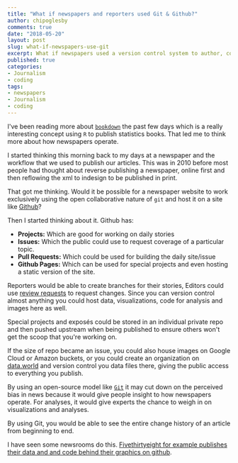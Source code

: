 ```yaml
---
title: "What if newspapers and reporters used Git & Github?"
author: chipoglesby
comments: true
date: "2018-05-20"
layout: post
slug: what-if-newspapers-use-git
excerpt: What if newspapers used a version control system to author, collaborate and publish all of their work? Would that be possible?
published: true
categories:
- Journalism
- coding
tags:
- newspapers
- Journalism
- coding
---
```


I've been reading more about [`bookdown`](https://bookdown.org/) the past
few days which is a really interesting concept using `R` to publish statistics
books. That led me to think more about how newspapers operate.

I started thinking this morning back to my days at a newspaper and the workflow
that we used to publish our articles. This was in 2010 before most people had
thought about reverse publishing a newspaper, online first and then reflowing
the xml to indesign to be published in print.

That got me thinking. Would it be possible for a newspaper website to work
exclusively using the open collaborative nature of `git` and host it on a site
like [Github](https://github.com)?

Then I started thinking about it. Github has:

 * **Projects:** Which are good for working on daily stories
 * **Issues:** Which the public could use to request coverage of a particular
 topic.
 * **Pull Requests:** Which could be used for building the daily site/issue
 * **Github Pages:** Which can be used for special projects and even hosting a
 static version of the site.

Reporters would be able to create branches for their stories, Editors could use
[review requests](https://blog.github.com/2016-12-07-introducing-review-requests/)
to request changes. Since you can version control almost anything you could host 
data, visualizations, code for analysis and images here as well.

Special projects and exposés could be stored in an individual private repo
and then pushed upstream when being published to ensure others won't get the
scoop that you're working on.

If the size of repo became an issue, you could also house images on Google Cloud
or Amazon buckets, or you could create an organization on
[data.world](https://data.world/) and version control you data files there,
giving the public access to everything you publish.

By using an open-source model like [`Git`](https://git-scm.com/) it may cut down on
the perceived bias in news because it would give people insight to how newspapers
operate. For analyses, it would give experts the chance to weigh in on
visualizations and analyses.

By using Git, you would be able to see the entire change history of an article
from beginning to end.

I have seen some newsrooms do this. [Fivethirtyeight for example publishes
their data and and code behind their graphics on github](https://github.com/fivethirtyeight).
